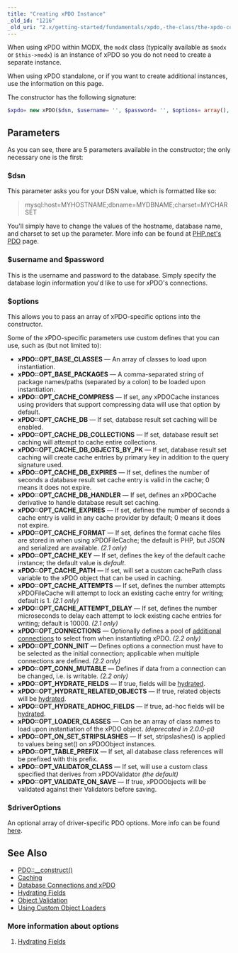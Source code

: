 ```yaml
---
title: "Creating xPDO Instance"
_old_id: "1216"
_old_uri: "2.x/getting-started/fundamentals/xpdo,-the-class/the-xpdo-constructor"
---
```


When using xPDO within MODX, the `modX` class (typically available as `$modx` or `$this->modx`) is an instance of xPDO so you do not need to create a separate instance.

When using xPDO standalone, or if you want to create additional instances, use the information on this page.

The constructor has the following signature:
``` php 
$xpdo= new xPDO($dsn, $username= '', $password= '', $options= array(), $driverOptions= null) 
```

## Parameters

As you can see, there are 5 parameters available in the constructor; the only necessary one is the first:

### $dsn

This parameter asks you for your DSN value, which is formatted like so:

> mysql:host=MYHOSTNAME;dbname=MYDBNAME;charset=MYCHARSET

You'll simply have to change the values of the hostname, database name, and charset to set up the parameter. More info can be found at [PHP.net's PDO](http://php.net/manual/en/pdo.construct.php) page.

### $username and $password

This is the username and password to the database. Simply specify the database login information you'd like to use for xPDO's connections.

### $options

This allows you to pass an array of xPDO-specific options into the constructor.

Some of the xPDO-specific parameters use custom defines that you can use, such as (but not limited to):

- **xPDO::OPT\_BASE\_CLASSES** — An array of classes to load upon instantiation.
- **xPDO::OPT\_BASE\_PACKAGES** — A comma-separated string of package names/paths (separated by a colon) to be loaded upon instantiation.
- **xPDO::OPT\_CACHE\_COMPRESS** — If set, any xPDOCache instances using providers that support compressing data will use that option by default.
- **xPDO::OPT\_CACHE\_DB** — If set, database result set caching will be enabled.
- **xPDO::OPT\_CACHE\_DB\_COLLECTIONS** — If set, database result set caching will attempt to cache entire collections.
- **xPDO::OPT\_CACHE\_DB\_OBJECTS\_BY\_PK** — If set, database result set caching will create cache entries by primary key in addition to the query signature used.
- **xPDO::OPT\_CACHE\_DB\_EXPIRES** — If set, defines the number of seconds a database result set cache entry is valid in the cache; 0 means it does not expire.
- **xPDO::OPT\_CACHE\_DB\_HANDLER** — If set, defines an xPDOCache derivative to handle database result set caching.
- **xPDO::OPT\_CACHE\_EXPIRES** — If set, defines the number of seconds a cache entry is valid in any cache provider by default; 0 means it does not expire.
- **xPDO::OPT\_CACHE\_FORMAT** — If set, defines the format cache files are stored in when using xPDOFileCache; the default is PHP, but JSON and serialized are available. _(2.1 only)_
- **xPDO::OPT\_CACHE\_KEY** — If set, defines the key of the default cache instance; the default value is _default_.
- **xPDO::OPT\_CACHE\_PATH** — If set, will set a custom cachePath class variable to the xPDO object that can be used in caching.
- **xPDO::OPT\_CACHE\_ATTEMPTS** — If set, defines the number attempts xPDOFileCache will attempt to lock an existing cache entry for writing; default is 1. _(2.1 only)_
- **xPDO::OPT\_CACHE\_ATTEMPT\_DELAY** — If set, defines the number microseconds to delay each attempt to lock existing cache entries for writing; default is 10000. _(2.1 only)_
- **xPDO::OPT\_CONNECTIONS** — Optionally defines a pool of [additional connections](http://rtfm.modx.com/display/xPDO20/Database+Connections+and+xPDO#DatabaseConnectionsandxPDO-DefiningMultipleConnections%28xPDO2.2%29) to select from when instantiating xPDO. _(2.2 only)_
- **xPDO::OPT\_CONN\_INIT** — Defines options a connection must have to be selected as the initial connection; applicable when multiple connections are defined. _(2.2 only)_
- **xPDO::OPT\_CONN\_MUTABLE** — Defines if data from a connection can be changed, i.e. is writable. _(2.2 only)_
- **xPDO::OPT\_HYDRATE\_FIELDS** — If true, fields will be [hydrated](extending-modx/xpdo/create-xpdo-instance/hydrating-fields "Hydrating Fields").
- **xPDO::OPT\_HYDRATE\_RELATED\_OBJECTS** — If true, related objects will be [hydrated](extending-modx/xpdo/create-xpdo-instance/hydrating-fields "Hydrating Fields").
- **xPDO::OPT\_HYDRATE\_ADHOC\_FIELDS** — If true, ad-hoc fields will be [hydrated](extending-modx/xpdo/create-xpdo-instance/hydrating-fields "Hydrating Fields").
- **xPDO::OPT\_LOADER\_CLASSES** — Can be an array of class names to load upon instantiation of the xPDO object. _(deprecated in 2.0.0-pl)_
- **xPDO::OPT\_ON\_SET\_STRIPSLASHES** — If set, stripslashes() is applied to values being set() on xPDOObject instances.
- **xPDO::OPT\_TABLE\_PREFIX** — If set, all database class references will be prefixed with this prefix.
- **xPDO::OPT\_VALIDATOR\_CLASS** — If set, will use a custom class specified that derives from xPDOValidator _(the default)_
- **xPDO::OPT\_VALIDATE\_ON\_SAVE** — If true, xPDOObjects will be validated against their Validators before saving.

### $driverOptions

An optional array of driver-specific PDO options. More info can be found [here](http://us.php.net/manual/en/pdo.drivers.php).

## See Also

- [PDO::\_\_construct()](http://php.net/manual/en/pdo.construct.php)
- [Caching](extending-modx/xpdo/caching "Caching")
- [Database Connections and xPDO](extending-modx/xpdo/create-xpdo-instance/connections "Database Connections and xPDO")
- [Hydrating Fields](extending-modx/xpdo/create-xpdo-instance/hydrating-fields "Hydrating Fields")
- [Object Validation](extending-modx/xpdo/custom-models/validation "Object Validation")
- [Using Custom Object Loaders](xpdo/extending-your-xpdo-model/overriding-derived-behavior/using-custom-object-loaders "Using Custom Object Loaders")

### More information about options

1. [Hydrating Fields](extending-modx/xpdo/create-xpdo-instance/hydrating-fields)
